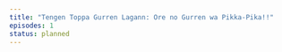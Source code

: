```yaml
---
title: "Tengen Toppa Gurren Lagann: Ore no Gurren wa Pikka-Pika!!"
episodes: 1
status: planned
---
```


